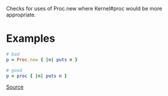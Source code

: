 
Checks for uses of Proc.new where Kernel#proc
would be more appropriate.

# Examples

```ruby
# bad
p = Proc.new { |n| puts n }

# good
p = proc { |n| puts n }
```

[Source](http://www.rubydoc.info/gems/rubocop/RuboCop/Cop/Style/Proc)